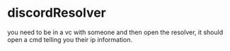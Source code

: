 # discordResolver
you need to be in a vc with someone and then open the resolver, it should open a cmd telling you their ip information.
